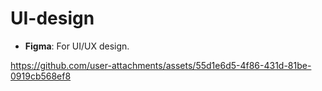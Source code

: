 # UI-design
- **Figma**: For UI/UX design.

https://github.com/user-attachments/assets/55d1e6d5-4f86-431d-81be-0919cb568ef8

